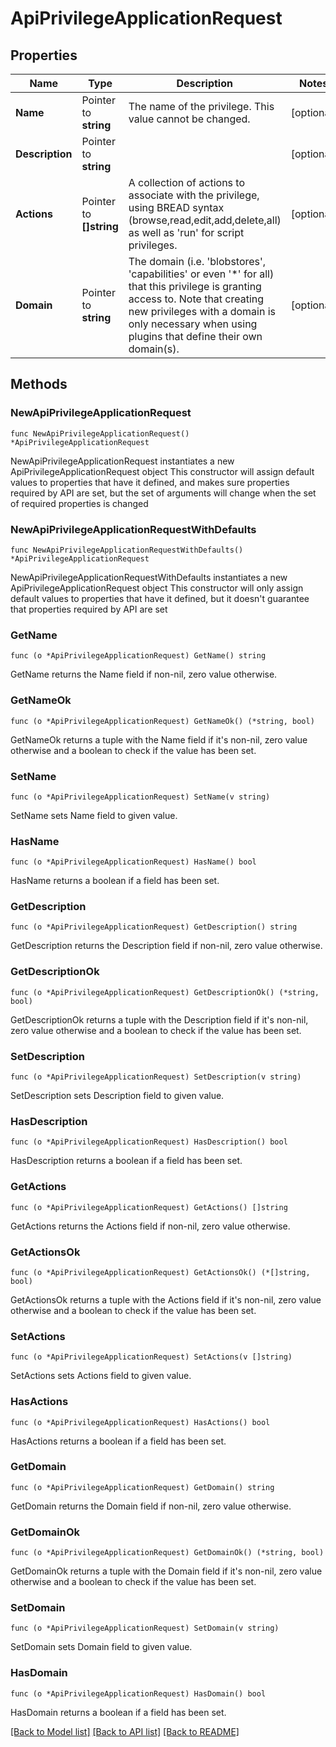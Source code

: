 # ApiPrivilegeApplicationRequest

## Properties

Name | Type | Description | Notes
------------ | ------------- | ------------- | -------------
**Name** | Pointer to **string** | The name of the privilege.  This value cannot be changed. | [optional] 
**Description** | Pointer to **string** |  | [optional] 
**Actions** | Pointer to **[]string** | A collection of actions to associate with the privilege, using BREAD syntax (browse,read,edit,add,delete,all) as well as &#39;run&#39; for script privileges. | [optional] 
**Domain** | Pointer to **string** | The domain (i.e. &#39;blobstores&#39;, &#39;capabilities&#39; or even &#39;*&#39; for all) that this privilege is granting access to.  Note that creating new privileges with a domain is only necessary when using plugins that define their own domain(s). | [optional] 

## Methods

### NewApiPrivilegeApplicationRequest

`func NewApiPrivilegeApplicationRequest() *ApiPrivilegeApplicationRequest`

NewApiPrivilegeApplicationRequest instantiates a new ApiPrivilegeApplicationRequest object
This constructor will assign default values to properties that have it defined,
and makes sure properties required by API are set, but the set of arguments
will change when the set of required properties is changed

### NewApiPrivilegeApplicationRequestWithDefaults

`func NewApiPrivilegeApplicationRequestWithDefaults() *ApiPrivilegeApplicationRequest`

NewApiPrivilegeApplicationRequestWithDefaults instantiates a new ApiPrivilegeApplicationRequest object
This constructor will only assign default values to properties that have it defined,
but it doesn't guarantee that properties required by API are set

### GetName

`func (o *ApiPrivilegeApplicationRequest) GetName() string`

GetName returns the Name field if non-nil, zero value otherwise.

### GetNameOk

`func (o *ApiPrivilegeApplicationRequest) GetNameOk() (*string, bool)`

GetNameOk returns a tuple with the Name field if it's non-nil, zero value otherwise
and a boolean to check if the value has been set.

### SetName

`func (o *ApiPrivilegeApplicationRequest) SetName(v string)`

SetName sets Name field to given value.

### HasName

`func (o *ApiPrivilegeApplicationRequest) HasName() bool`

HasName returns a boolean if a field has been set.

### GetDescription

`func (o *ApiPrivilegeApplicationRequest) GetDescription() string`

GetDescription returns the Description field if non-nil, zero value otherwise.

### GetDescriptionOk

`func (o *ApiPrivilegeApplicationRequest) GetDescriptionOk() (*string, bool)`

GetDescriptionOk returns a tuple with the Description field if it's non-nil, zero value otherwise
and a boolean to check if the value has been set.

### SetDescription

`func (o *ApiPrivilegeApplicationRequest) SetDescription(v string)`

SetDescription sets Description field to given value.

### HasDescription

`func (o *ApiPrivilegeApplicationRequest) HasDescription() bool`

HasDescription returns a boolean if a field has been set.

### GetActions

`func (o *ApiPrivilegeApplicationRequest) GetActions() []string`

GetActions returns the Actions field if non-nil, zero value otherwise.

### GetActionsOk

`func (o *ApiPrivilegeApplicationRequest) GetActionsOk() (*[]string, bool)`

GetActionsOk returns a tuple with the Actions field if it's non-nil, zero value otherwise
and a boolean to check if the value has been set.

### SetActions

`func (o *ApiPrivilegeApplicationRequest) SetActions(v []string)`

SetActions sets Actions field to given value.

### HasActions

`func (o *ApiPrivilegeApplicationRequest) HasActions() bool`

HasActions returns a boolean if a field has been set.

### GetDomain

`func (o *ApiPrivilegeApplicationRequest) GetDomain() string`

GetDomain returns the Domain field if non-nil, zero value otherwise.

### GetDomainOk

`func (o *ApiPrivilegeApplicationRequest) GetDomainOk() (*string, bool)`

GetDomainOk returns a tuple with the Domain field if it's non-nil, zero value otherwise
and a boolean to check if the value has been set.

### SetDomain

`func (o *ApiPrivilegeApplicationRequest) SetDomain(v string)`

SetDomain sets Domain field to given value.

### HasDomain

`func (o *ApiPrivilegeApplicationRequest) HasDomain() bool`

HasDomain returns a boolean if a field has been set.


[[Back to Model list]](../README.md#documentation-for-models) [[Back to API list]](../README.md#documentation-for-api-endpoints) [[Back to README]](../README.md)


